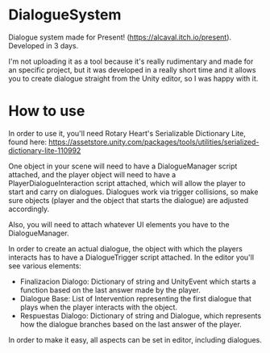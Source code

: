 # DialogueSystem
Dialogue system made for Present! (https://alcaval.itch.io/present). Developed in 3 days.

I'm not uploading it as a tool because it's really rudimentary and made for an specific project, but it was developed in a really short time and it allows you to create dialogue straight from the Unity editor, so I was happy with it.


# How to use
In order to use it, you'll need Rotary Heart's Serializable Dictionary Lite, found here: https://assetstore.unity.com/packages/tools/utilities/serialized-dictionary-lite-110992

One object in your scene will need to have a DialogueManager script attached, and the player object will need to have a PlayerDialogueInteraction script attached, which will allow the player to start and carry on dialogues. Dialogues work via trigger collisions, so make sure objects (player and the object that starts the dialogue) are adjusted accordingly.

Also, you will need to attach whatever UI elements you have to the DialogueManager.

In order to create an actual dialogue, the object with which the players interacts has to have a DialogueTrigger script attached. In the editor you'll see various elements:

- Finalizacion Dialogo: Dictionary of string and UnityEvent which starts a function based on the last answer made by the player.
- Dialogue Base: List of Intervention representing the first dialogue that plays when the player interacts with the object.
- Respuestas Dialogo: Dictionary of string and Dialogue, which represents how the dialogue branches based on the last answer of the player.

In order to make it easy, all aspects can be set in editor, including dialogues.
